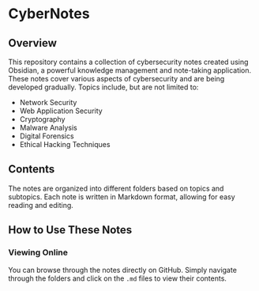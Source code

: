 # CyberNotes

## Overview

This repository contains a collection of cybersecurity notes created using Obsidian, a powerful knowledge management and note-taking application. These notes cover various aspects of cybersecurity and are being developed gradually. Topics include, but are not limited to:

- Network Security
- Web Application Security
- Cryptography
- Malware Analysis
- Digital Forensics
- Ethical Hacking Techniques

## Contents

The notes are organized into different folders based on topics and subtopics. Each note is written in Markdown format, allowing for easy reading and editing.

## How to Use These Notes

### Viewing Online

You can browse through the notes directly on GitHub. Simply navigate through the folders and click on the `.md` files to view their contents.
